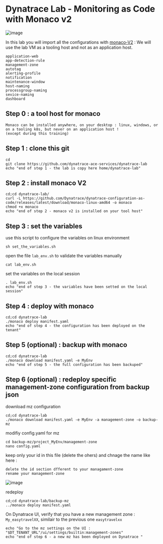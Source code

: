 #  Dynatrace Lab - Monitoring as Code with Monaco v2

![image](https://user-images.githubusercontent.com/40337213/145724361-890e0ba2-80ce-4b80-bd2b-ce8fd313180e.png)

In this lab you will import all the configurations with [monaco-V2](https://www.dynatrace.com/support/help/manage/configuration-as-code) : 
We will use the lab VM as a tooling host and not as an application host.      

    application-web
    app-detection-rule
    management-zone
    autotag
    alerting-profile
    notification
    maintenance-window
    host-naming
    processgroup-naming
    sevice-naming
    dashboard


## Step 0 : a tool host for monaco 

    Monaco can be installed anywhere, on your desktop : linux, windows, or on a tooling k8s, but never on an application host ! 
    (except during this training)

## Step 1 : clone this git  

    cd
    git clone https://github.com/dynatrace-ace-services/dynatrace-lab
    echo "end of step 1 - the lab is copy here home/dynatrace-lab"
    

## Step 2 : install monaco V2

    cd;cd dynatrace-lab/
    curl -L https://github.com/Dynatrace/dynatrace-configuration-as-code/releases/latest/download/monaco-linux-amd64 -o monaco
    chmod +x monaco
    echo "end of step 2 - monaco v2 is installed on your tool host"
    
## Step 3 : set the variables 

use this script to configure the variables on linux environment  

    sh set_the_variables.sh

open the file `lab_env.sh` to validate the variables manually
    
    cat lab_env.sh
    
set the variables on the local session
    
    . lab_env.sh
    echo "end of step 3 - the variables have been setted on the local session"
     
## Step 4 : deploy with monaco 

    cd;cd dynatrace-lab
    ./monaco deploy manifest.yaml
    echo "end of step 4 - the configuration has been deployed on the tenant"

## Step 5 (optional) : backup with monaco 

    cd;cd dynatrace-lab
    ./monaco download manifest.yaml -e MyEnv
    echo "end of step 5 - the full configuration has been backuped"

## Step 6 (optional) : redeploy specific management-zone configuration from backup json 

download mz configuration 

    cd;cd dynatrace-lab
    ./monaco download manifest.yaml -e MyEnv -a management-zone -o backup-mz
    
modifiy config.yaml for mz

    cd backup-mz/project_MyEnv/management-zone
    nano config.yaml

keep only your id in this file (delete the ohers) and chnage the name like here : 
    
    delete the id section dfferent to your managament-zone
    rename your management-zone
    
![image](https://user-images.githubusercontent.com/40337213/231716709-8bf56d5c-df96-4b50-95b2-9ed2a8a8f577.png)

 
 redeploy 
    
    cd;cd dynatrace-lab/backup-mz
    ../monaco deploy manifest.yaml
    
On Dynatrace UI, verify that you have a new management zone : `My_easytravelXX`, similair to the previous one `easytravelxx`

    echo "Go to the mz settings on the UI : "$DT_TENANT_URL"/ui/settings/builtin:management-zones"
    echo "end of step 6 - a new mz has been deployed on Dynatrace "
    
